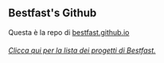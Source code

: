 ## Bestfast's Github
Questa è la repo di [bestfast.github.io](https://bestfast.github.io)
###### [Clicca qui per la lista dei progetti di Bestfast.](https://bestfast.github.io/lista_progetti)

